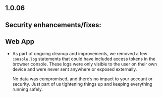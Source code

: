 ## 1.0.06

## Security enhancements/fixes:

## Web App

* As part of ongoing cleanup and improvements, we removed a few `console.log` statements that could have included access tokens in the browser console. These logs were only visible to the user on their own device and were never sent anywhere or exposed externally.

  No data was compromised, and there’s no impact to your account or security. Just part of us tightening things up and keeping everything running safely.
